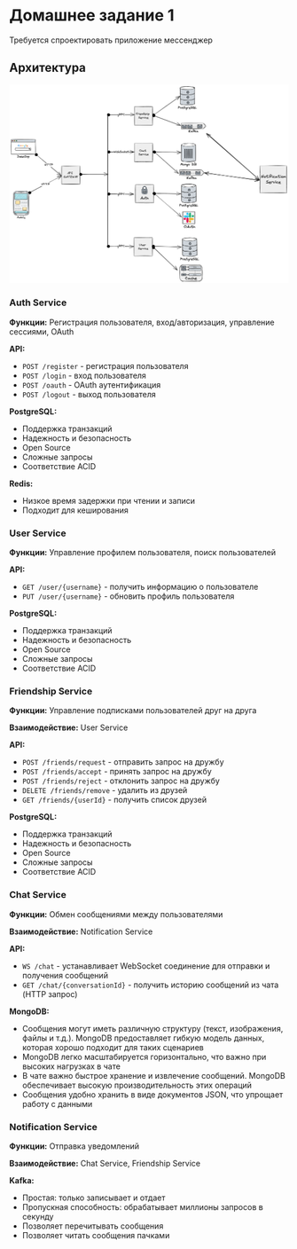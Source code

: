 # Домашнее задание 1

Требуется спроектировать приложение мессенджер

## Архитектура

<img src="../assets/HW1/messenger.png">

### Auth Service

**Функции:** Регистрация пользователя, вход/авторизация, управление сессиями, OAuth

**API:** 
- `POST /register` - регистрация пользователя
- `POST /login` - вход пользователя
- `POST /oauth` - OAuth аутентификация
- `POST /logout` - выход пользователя

**PostgreSQL:**
- Поддержка транзакций
- Надежность и безопасность
- Open Source
- Сложные запросы
- Соответствие ACID

**Redis:**
- Низкое время задержки при чтении и записи
- Подходит для кеширования

### User Service

**Функции:** Управление профилем пользователя, поиск пользователей

**API:** 
- `GET /user/{username}` - получить информацию о пользователе
- `PUT /user/{username}` - обновить профиль пользователя

**PostgreSQL:**
- Поддержка транзакций
- Надежность и безопасность
- Open Source
- Сложные запросы
- Соответствие ACID

### Friendship Service

**Функции:** Управление подписками пользователей друг на друга

**Взаимодействие:** User Service

**API:** 
- `POST /friends/request` - отправить запрос на дружбу
- `POST /friends/accept` - принять запрос на дружбу
- `POST /friends/reject` - отклонить запрос на дружбу
- `DELETE /friends/remove` - удалить из друзей
- `GET /friends/{userId}` - получить список друзей

**PostgreSQL:**
- Поддержка транзакций
- Надежность и безопасность
- Open Source
- Сложные запросы
- Соответствие ACID

### Chat Service

**Функции:** Обмен сообщениями между пользователями

**Взаимодействие:** Notification Service

**API:** 
- `WS /chat` - устанавливает WebSocket соединение для отправки и получения сообщений
- `GET /chat/{conversationId}` - получить историю сообщений из чата (HTTP запрос)

**MongoDB:**
- Сообщения могут иметь различную структуру (текст, изображения, файлы и т.д.). MongoDB предоставляет гибкую модель данных, которая хорошо подходит для таких сценариев
- MongoDB легко масштабируется горизонтально, что важно при высоких нагрузках в чате
- В чате важно быстрое хранение и извлечение сообщений. MongoDB обеспечивает высокую производительность этих операций
- Сообщения удобно хранить в виде документов JSON, что упрощает работу с данными

### Notification Service

**Функции:** Отправка уведомлений

**Взаимодействие:** Chat Service, Friendship Service

**Kafka:**
- Простая: только записывает и отдает
- Пропускная способность: обрабатывает миллионы запросов в секунду
- Позволяет перечитывать сообщения
- Позволяет читать сообщения пачками



